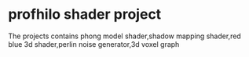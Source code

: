 # profhilo shader project
The projects contains phong model shader,shadow mapping shader,red blue 3d shader,perlin noise generator,3d voxel graph
